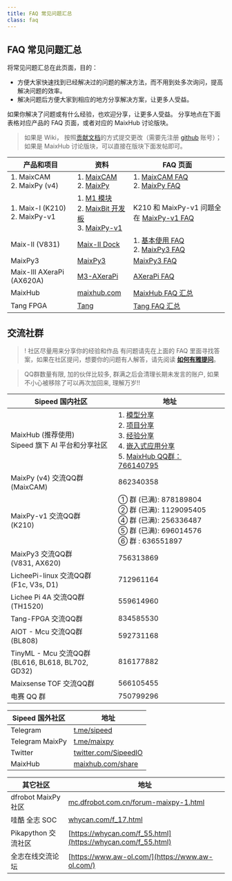 ```yaml
---
title: FAQ 常见问题汇总
class: faq
---
```


## FAQ 常见问题汇总

将常见问题汇总在此页面，目的：
* 方便大家快速找到已经解决过的问题的解决方法，而不用到处多次询问，提高解决问题的效率。
* 解决问题后方便大家到相应的地方分享解决方案，让更多人受益。

如果你解决了问题或有什么经验，也欢迎分享，让更多人受益。
分享地点在下面表格对应产品的 FAQ 页面，或者对应的 MaixHub 讨论版块。
> 如果是 Wiki， 按照[贡献文档](share_docs/zh/)的方式提交更改（需要先注册 [github](https://github.com) 账号）；
> 如果是 MaixHub 讨论版块，可以直接在版块下面发帖即可。


| 产品和项目 | 资料 | FAQ 页面 |
| -------- | ---- | -------- |
| 1. MaixCAM<br>2. MaixPy (v4)     | 1. [MaixCAM](/maixcam)<br>2. [MaixPy](https://wiki.sipeed.com/maixpy)  | 1. [MaixCAM FAQ](/hardware/zh/maixcam/faq.html)<br>2. [MaixPy FAQ](https://wiki.sipeed.com/maixpy/doc/zh/faq.html)  |
| 1. Maix-I (K210)<br>2. MaixPy-v1     | 1. [M1 模块](/hardware/zh/maix/core_module.html)<br>2. [MaixBit 开发板](/hardware/zh/maix/maixpy_develop_kit_board/maix_bit.html)<br>3. [MaixPy-v1](/soft/maixpy/zh/index.html)  | K210 和 MaixPy-v1 问题全在 [MaixPy-v1 FAQ](/soft/maixpy/zh/others/maixpy_faq.html) |
| Maix-II (V831)  | [Maix-II Dock](/m2dock)   | 1. [基本使用 FAQ](/hardware/zh/maixII/M2/faq.html)<br>2. [MaixPy3 FAQ](/soft/maixpy3/zh/question/maixpy3_faq.html)|
| MaixPy3 | [MaixPy3](/maixpy3) | [MaixPy3 FAQ](/soft/maixpy3/zh/question/maixpy3_faq.html) |
| Maix-III AXeraPi (AX620A) | [M3-AXeraPi](/m3axpi) | [AXeraPi FAQ](/hardware/zh/maixIII/ax-pi/faq_axpi.html) |
| MaixHub | [maixhub.com](https://maixhub.com) | [MaixHub FAQ 汇总](/ai/zh/maixhub/faq.html) |
| Tang FPGA | [Tang](/tang)  | [Tang FAQ 汇总](/hardware/zh/tang/Tang-Nano-Doc/questions.html) |


## 交流社群

>! 社区尽量用来分享你的经验和作品
> 有问题请先在上面的 FAQ 里面寻找答案，如果在社区提问，想要你的问题有人解答，请先阅读 **[如何有雅提问](./how_to_ask.md)**。

> QQ群数量有限, 加的伙伴比较多, 群满之后会清理长期未发言的账户, 如果不小心被移除了可以再次加回来, 理解万岁!!

| Sipeed 国内社区 | 地址 |
| -------- | ---- |
| MaixHub (推荐使用)<br>Sipeed 旗下 AI 平台和分享社区 | 1. [模型分享](https://maixhub.com/model/zoo)<br>2. [项目分享](https://maixhub.com/share)<br>3. [经验分享](https://maixhub.com/share?type=2)<br>4. [嵌入式应用分享](https://maixhub.com/app)<br>5. [MaixHub QQ群：766140795](https://jq.qq.com/?_wv=1027&k=5E8Z1X0) |
| MaixPy (v4) 交流QQ群<br>(MaixCAM) | 862340358 |
| MaixPy-v1 交流QQ群<br>(K210) | ① 群 (已满): 878189804<br>② 群 (已满): 1129095405<br>④ 群 (已满): 256336487<br>⑤ 群 (已满): 696014576<br>⑥ 群 : 636551897 |
| MaixPy3 交流QQ群<br>(V831, AX620) | 756313869 |
| LicheePi-linux 交流QQ群<br>(F1c, V3s, D1) | 712961164 |
| Lichee Pi 4A 交流QQ群<br>(TH1520) | 559614960 |
| Tang-FPGA 交流QQ群 | 834585530 |
| AIOT - Mcu 交流QQ群<br>(BL808) | 592731168 |
| TinyML - Mcu 交流QQ群<br>(BL616, BL618, BL702, GD32) | 816177882 |
| Maixsense TOF 交流QQ群 | 566105455 |
| 电赛 QQ 群 | 750799296 |


| Sipeed 国外社区 | 地址 |
| -------- | ---- |
| Telegram | [t.me/sipeed](https://t.me/sipeed) |
| Telegram MaixPy | [t.me/maixpy](https://t.me/maixpy) |
| Twitter  | [twitter.com/SipeedIO](https://twitter.com/SipeedIO) |
| MaixHub  | [maixhub.com/share](https://maixhub.com/share) |

| 其它社区 | 地址 |
| -------- | ---- |
|dfrobot MaixPy 社区 | [mc.dfrobot.com.cn/forum-maixpy-1.html](https://mc.dfrobot.com.cn/forum-maixpy-1.html) |
|哇酷 全志 SOC | [whycan.com/f_17.html](https://whycan.com/f_17.html) |
|Pikapython 交流社区 | [https://whycan.com/f_55.html](https://whycan.com/f_55.html) |
|全志在线交流论坛| [https://www.aw-ol.com/](https://www.aw-ol.com/) |